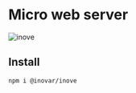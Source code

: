 # Micro web server

![inove](https://pub-02f618b9a9ab40f0ae5db249436e18b3.r2.dev/inove.png)


## Install

```bash
npm i @inovar/inove
```
